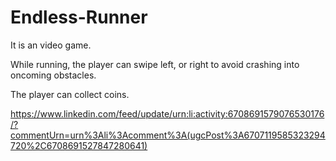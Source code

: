 # Endless-Runner
It is an video game.

While running, the player can swipe left, or right to avoid crashing into oncoming obstacles.

The player can collect coins.

https://www.linkedin.com/feed/update/urn:li:activity:6708691579076530176/?commentUrn=urn%3Ali%3Acomment%3A(ugcPost%3A6707119585323294720%2C6708691527847280641)
